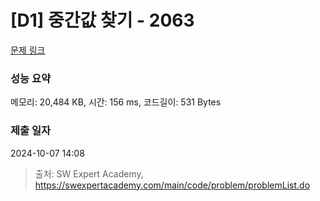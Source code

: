 # [D1] 중간값 찾기 - 2063 

[문제 링크](https://swexpertacademy.com/main/code/problem/problemDetail.do?contestProbId=AV5QPsXKA2UDFAUq) 

### 성능 요약

메모리: 20,484 KB, 시간: 156 ms, 코드길이: 531 Bytes

### 제출 일자

2024-10-07 14:08



> 출처: SW Expert Academy, https://swexpertacademy.com/main/code/problem/problemList.do